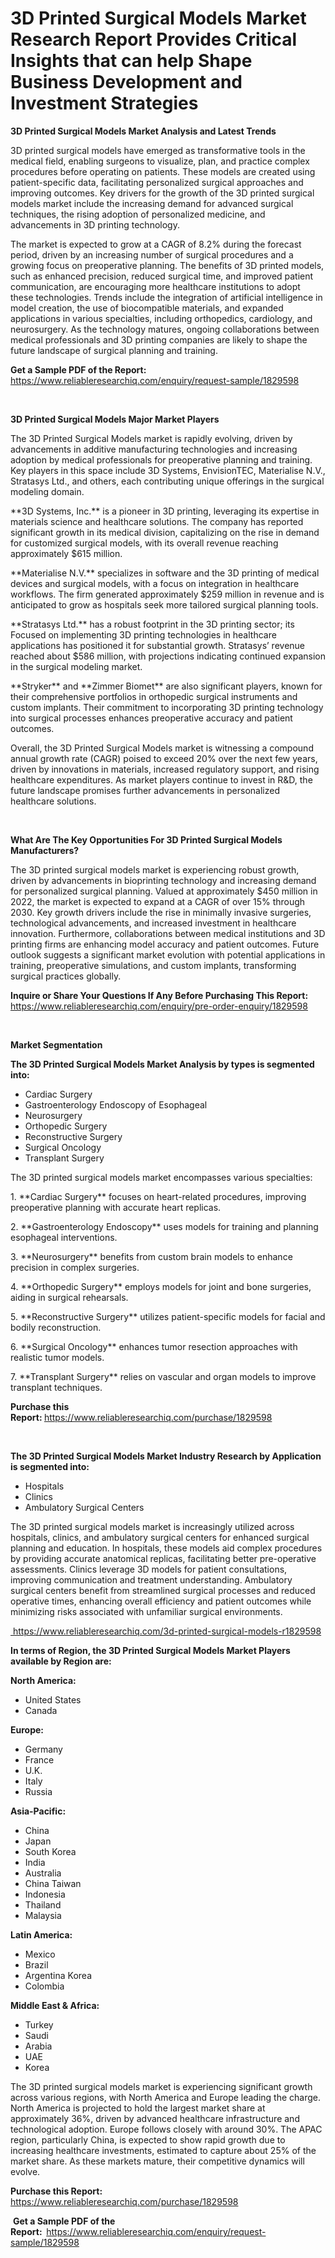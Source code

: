 <p><h1>3D Printed Surgical Models Market Research Report Provides Critical Insights that can help Shape Business Development and Investment Strategies</h1></p><p><strong>3D Printed Surgical Models Market Analysis and Latest Trends</strong></p>
<p><p>3D printed surgical models have emerged as transformative tools in the medical field, enabling surgeons to visualize, plan, and practice complex procedures before operating on patients. These models are created using patient-specific data, facilitating personalized surgical approaches and improving outcomes. Key drivers for the growth of the 3D printed surgical models market include the increasing demand for advanced surgical techniques, the rising adoption of personalized medicine, and advancements in 3D printing technology. </p><p>The market is expected to grow at a CAGR of 8.2% during the forecast period, driven by an increasing number of surgical procedures and a growing focus on preoperative planning. The benefits of 3D printed models, such as enhanced precision, reduced surgical time, and improved patient communication, are encouraging more healthcare institutions to adopt these technologies. Trends include the integration of artificial intelligence in model creation, the use of biocompatible materials, and expanded applications in various specialties, including orthopedics, cardiology, and neurosurgery. As the technology matures, ongoing collaborations between medical professionals and 3D printing companies are likely to shape the future landscape of surgical planning and training.</p></p>
<p><strong>Get a Sample PDF of the Report:&nbsp;</strong> <a href="https://www.reliableresearchiq.com/enquiry/request-sample/1829598?utm_campaign=3049&utm_medium=2&utm_source=Github&utm_content=ia&utm_term=13042025&utm_id=3d-printed-surgical-models">https://www.reliableresearchiq.com/enquiry/request-sample/1829598</a></p>
<p>&nbsp;</p>
<p><strong>3D Printed Surgical Models Major Market Players</strong></p>
<p><p>The 3D Printed Surgical Models market is rapidly evolving, driven by advancements in additive manufacturing technologies and increasing adoption by medical professionals for preoperative planning and training. Key players in this space include 3D Systems, EnvisionTEC, Materialise N.V., Stratasys Ltd., and others, each contributing unique offerings in the surgical modeling domain.</p><p>**3D Systems, Inc.** is a pioneer in 3D printing, leveraging its expertise in materials science and healthcare solutions. The company has reported significant growth in its medical division, capitalizing on the rise in demand for customized surgical models, with its overall revenue reaching approximately $615 million.</p><p>**Materialise N.V.** specializes in software and the 3D printing of medical devices and surgical models, with a focus on integration in healthcare workflows. The firm generated approximately $259 million in revenue and is anticipated to grow as hospitals seek more tailored surgical planning tools.</p><p>**Stratasys Ltd.** has a robust footprint in the 3D printing sector; its Focused on implementing 3D printing technologies in healthcare applications has positioned it for substantial growth. Stratasys’ revenue reached about $586 million, with projections indicating continued expansion in the surgical modeling market.</p><p>**Stryker** and **Zimmer Biomet** are also significant players, known for their comprehensive portfolios in orthopedic surgical instruments and custom implants. Their commitment to incorporating 3D printing technology into surgical processes enhances preoperative accuracy and patient outcomes.</p><p>Overall, the 3D Printed Surgical Models market is witnessing a compound annual growth rate (CAGR) poised to exceed 20% over the next few years, driven by innovations in materials, increased regulatory support, and rising healthcare expenditures. As market players continue to invest in R&D, the future landscape promises further advancements in personalized healthcare solutions.</p></p>
<p>&nbsp;</p>
<p><strong>What Are The Key Opportunities For 3D Printed Surgical Models Manufacturers?</strong></p>
<p><p>The 3D printed surgical models market is experiencing robust growth, driven by advancements in bioprinting technology and increasing demand for personalized surgical planning. Valued at approximately $450 million in 2022, the market is expected to expand at a CAGR of over 15% through 2030. Key growth drivers include the rise in minimally invasive surgeries, technological advancements, and increased investment in healthcare innovation. Furthermore, collaborations between medical institutions and 3D printing firms are enhancing model accuracy and patient outcomes. Future outlook suggests a significant market evolution with potential applications in training, preoperative simulations, and custom implants, transforming surgical practices globally.</p></p>
<p><strong>Inquire or Share Your Questions If Any Before Purchasing This Report:</strong> <a href="https://www.reliableresearchiq.com/enquiry/pre-order-enquiry/1829598?utm_campaign=3049&utm_medium=2&utm_source=Github&utm_content=ia&utm_term=13042025&utm_id=3d-printed-surgical-models">https://www.reliableresearchiq.com/enquiry/pre-order-enquiry/1829598</a></p>
<p>&nbsp;</p>
<p><strong>Market Segmentation</strong></p>
<p><strong>The 3D Printed Surgical Models Market Analysis by types is segmented into:</strong></p>
<p><ul><li>Cardiac Surgery</li><li>Gastroenterology Endoscopy of Esophageal</li><li>Neurosurgery</li><li>Orthopedic Surgery</li><li>Reconstructive Surgery</li><li>Surgical Oncology</li><li>Transplant Surgery</li></ul></p>
<p><p>The 3D printed surgical models market encompasses various specialties: </p><p>1. **Cardiac Surgery** focuses on heart-related procedures, improving preoperative planning with accurate heart replicas.</p><p>2. **Gastroenterology Endoscopy** uses models for training and planning esophageal interventions.</p><p>3. **Neurosurgery** benefits from custom brain models to enhance precision in complex surgeries.</p><p>4. **Orthopedic Surgery** employs models for joint and bone surgeries, aiding in surgical rehearsals.</p><p>5. **Reconstructive Surgery** utilizes patient-specific models for facial and bodily reconstruction.</p><p>6. **Surgical Oncology** enhances tumor resection approaches with realistic tumor models.</p><p>7. **Transplant Surgery** relies on vascular and organ models to improve transplant techniques.</p></p>
<p><strong>Purchase this Report:&nbsp;</strong><a href="https://www.reliableresearchiq.com/purchase/1829598?utm_campaign=3049&utm_medium=2&utm_source=Github&utm_content=ia&utm_term=13042025&utm_id=3d-printed-surgical-models">https://www.reliableresearchiq.com/purchase/1829598</a></p>
<p>&nbsp;</p>
<p><strong>The 3D Printed Surgical Models Market Industry Research by Application is segmented into:</strong></p>
<p><ul><li>Hospitals</li><li>Clinics</li><li>Ambulatory Surgical Centers</li></ul></p>
<p><p>The 3D printed surgical models market is increasingly utilized across hospitals, clinics, and ambulatory surgical centers for enhanced surgical planning and education. In hospitals, these models aid complex procedures by providing accurate anatomical replicas, facilitating better pre-operative assessments. Clinics leverage 3D models for patient consultations, improving communication and treatment understanding. Ambulatory surgical centers benefit from streamlined surgical processes and reduced operative times, enhancing overall efficiency and patient outcomes while minimizing risks associated with unfamiliar surgical environments.</p></p>
<p><a href="https://www.reliableresearchiq.com/3d-printed-surgical-models-r1829598?utm_campaign=3049&utm_medium=2&utm_source=Github&utm_content=ia&utm_term=13042025&utm_id=3d-printed-surgical-models">&nbsp;https://www.reliableresearchiq.com/3d-printed-surgical-models-r1829598</a></p>
<p><strong>In terms of Region, the 3D Printed Surgical Models Market Players available by Region are:</strong></p>
<p>
    <p> <strong> North America: </strong>
        <ul>
            <li>United States</li>
            <li>Canada</li>
        </ul>
        </p> 
    <p> <strong> Europe: </strong>
        <ul>
            <li>Germany</li>
            <li>France</li>
            <li>U.K.</li>
            <li>Italy</li>
            <li>Russia</li>
        </ul>
        </p> 
    <p> <strong> Asia-Pacific: </strong>
        <ul>
            <li>China</li>
            <li>Japan</li>
            <li>South Korea</li>
            <li>India</li>
            <li>Australia</li>
            <li>China Taiwan</li>
            <li>Indonesia</li>
            <li>Thailand</li>
            <li>Malaysia</li>
        </ul>
        </p> 
    <p> <strong> Latin America: </strong>
        <ul>
            <li>Mexico</li>
            <li>Brazil</li>
            <li>Argentina Korea</li>
            <li>Colombia</li>
        </ul>
        </p> 
    <p> <strong> Middle East & Africa: </strong>
        <ul>
            <li>Turkey</li>
            <li>Saudi</li>
            <li>Arabia</li>
            <li>UAE</li>
            <li>Korea</li>
        </ul>
    </p>
    </p>
<p><p>The 3D printed surgical models market is experiencing significant growth across various regions, with North America and Europe leading the charge. North America is projected to hold the largest market share at approximately 36%, driven by advanced healthcare infrastructure and technological adoption. Europe follows closely with around 30%. The APAC region, particularly China, is expected to show rapid growth due to increasing healthcare investments, estimated to capture about 25% of the market share. As these markets mature, their competitive dynamics will evolve.</p></p>
<p><strong>Purchase this Report: </strong><a href="https://www.reliableresearchiq.com/purchase/1829598?utm_campaign=3049&utm_medium=2&utm_source=Github&utm_content=ia&utm_term=13042025&utm_id=3d-printed-surgical-models">https://www.reliableresearchiq.com/purchase/1829598</a></p>
<p>&nbsp;<strong>Get a Sample PDF of the Report:&nbsp;&nbsp;</strong><a href="https://www.reliableresearchiq.com/enquiry/request-sample/1829598?utm_campaign=3049&utm_medium=2&utm_source=Github&utm_content=ia&utm_term=13042025&utm_id=3d-printed-surgical-models">https://www.reliableresearchiq.com/enquiry/request-sample/1829598</a></p>
<p><strong></strong></p>
<p><p></p><p></p><p></p></p>